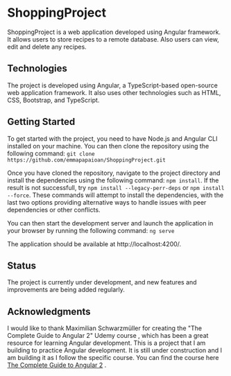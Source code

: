 # ShoppingProject

ShoppingProject is a web application developed using Angular framework. It allows users to store recipes to a remote database. Also users can view, edit and delete any recipes.


## Technologies
The project is developed using Angular, a TypeScript-based open-source web application framework. It also uses other technologies such as HTML, CSS, Bootstrap, and TypeScript.

## Getting Started
To get started with the project, you need to have Node.js and Angular CLI installed on your machine. You can then clone the repository using the following command:
```git clone https://github.com/emmapapaioan/ShoppingProject.git```

Once you have cloned the repository, navigate to the project directory and install the dependencies using the following command:
```npm install```. If the result is not successfull, try ```npm install --legacy-perr-deps``` or ```npm install --force```. These commands will attempt to install the dependencies, with the last two options providing alternative ways to handle issues with peer dependencies or other conflicts.

You can then start the development server and launch the application in your browser by running the following command:
```ng serve```

The application should be available at http://localhost:4200/.

## Status
The project is currently under development, and new features and improvements are being added regularly.

## Acknowledgments
I would like to thank Maximilian Schwarzmüller for creating the "The Complete Guide to Angular 2" Udemy course , which has been a great resource for learning Angular development. This is a project that I am building to practice Angular development. It is still under construction and I am building it as I follow the specific course.
You can find the course here <a href="https://www.udemy.com/course/the-complete-guide-to-angular-2/" target="_blank">The Complete Guide to Angular 2</a>
.
